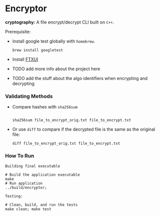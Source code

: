 
# Encryptor

**cryptography:** A file encrypt/decrypt CLI built on `C++`.

Prerequisite:

- Install google test globally with `homebrew`.

    ```shell
    brew install googletest
    ```
- Install [FTXUI](https://github.com/ArthurSonzogni/FTXUI)


- TODO add more info about the project here

- TODO add the stuff about the algo identifiers when encrypting and decrypting

### Validating Methods

- Compare hashes with `sha256sum`

    ```shell

    sha256sum file_to_encrypt_orig.txt file_to_encrypt.txt
    ```

- Or use `diff` to compare if the decrypted file is the same as the original file:

    ```shell
    diff file_to_encrypt_orig.txt file_to_encrypt.txt
    ```

### How To Run


`Building final executable`

```shell
# Build the application executable
make
# Run application
../build/encryptor;
```

`Testing:`

```shell
# Clean, build, and run the tests
make clean; make test
```

